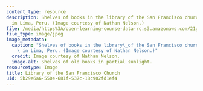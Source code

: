```yaml
---
content_type: resource
description: Shelves of books in the library of the San Francisco church/monastery
  in Lima, Peru. (Image courtesy of Nathan Nelson.)
file: /media/https%3A/open-learning-course-data-rc.s3.amazonaws.com/21g-010-introduction-to-european-and-latin-american-fiction-fall-2006/5b29e6a6550e681f537c18c902fd1ef4_21g-010f06.jpg
file_type: image/jpeg
image_metadata:
  caption: "Shelves of books in the library\_of the San Francisco church/monastery\
    \ in Lima, Peru. (Image courtesy of Nathan Nelson.)"
  credit: Image courtesy of Nathan Nelson.
  image-alt: Shelves of old books in partial sunlight.
resourcetype: Image
title: Library of the San Francisco Church
uid: 5b29e6a6-550e-681f-537c-18c902fd1ef4
---
```

